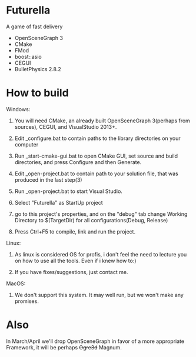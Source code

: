 Futurella
=========

A game of fast delivery

- OpenSceneGraph 3
- CMake
- FMod
- boost::asio
- CEGUI
- BulletPhysics 2.8.2


How to build
==========

Windows:

1. You will need CMake, an already built OpenSceneGraph 3(perhaps from sources), CEGUI, and VisualStudio 2013+.

2. Edit _configure.bat to contain paths to the library directories on your computer

3. Run _start-cmake-gui.bat to open CMake GUI, set source and build directories, and press Configure and then Generate.

4. Edit _open-project.bat to contain path to your solution file, that was produced in the last step(3)

5. Run _open-project.bat to start Visual Studio.

6. Select "Futurella" as StartUp project

7. go to this project's properties, and on the "debug" tab change Working Directory to $(TargetDir) for all configurations(Debug, Release)

8. Press Ctrl+F5 to compile, link and run the project.



Linux:

1. As linux is considered OS for profis, i don't feel the need to lecture you on how to use all the tools. Even if i knew how to:)

2. If you have fixes/suggestions, just contact me.



MacOS:

1. We don't support this system. It may well run, but we won't make any promises.


Also
=========

In March/April we'll drop OpenSceneGraph in favor of a more appropriate Framework, it will be perhaps ~~Ogre3d~~ Magnum.
